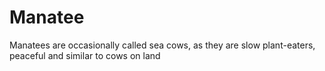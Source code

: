# Manatee
Manatees are occasionally called sea cows, as they are slow plant-eaters, peaceful and similar to cows on land
